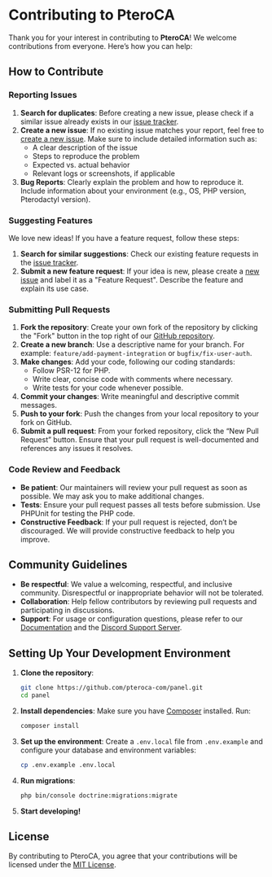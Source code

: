 # Contributing to PteroCA

Thank you for your interest in contributing to **PteroCA**! We welcome contributions from everyone. Here’s how you can help:

## How to Contribute

### Reporting Issues

1. **Search for duplicates**: Before creating a new issue, please check if a similar issue already exists in our [issue tracker](https://github.com/pteroca-com/panel/issues).
2. **Create a new issue**: If no existing issue matches your report, feel free to [create a new issue](https://github.com/pteroca-com/panel/issues/new). Make sure to include detailed information such as:
    - A clear description of the issue
    - Steps to reproduce the problem
    - Expected vs. actual behavior
    - Relevant logs or screenshots, if applicable
3. **Bug Reports**: Clearly explain the problem and how to reproduce it. Include information about your environment (e.g., OS, PHP version, Pterodactyl version).

### Suggesting Features

We love new ideas! If you have a feature request, follow these steps:
1. **Search for similar suggestions**: Check our existing feature requests in the [issue tracker](https://github.com/pteroca-com/panel/issues).
2. **Submit a new feature request**: If your idea is new, please create a [new issue](https://github.com/pteroca-com/panel/issues/new) and label it as a "Feature Request". Describe the feature and explain its use case.

### Submitting Pull Requests

1. **Fork the repository**: Create your own fork of the repository by clicking the "Fork" button in the top right of our [GitHub repository](https://github.com/pteroca-com/panel).
2. **Create a new branch**: Use a descriptive name for your branch. For example: `feature/add-payment-integration` or `bugfix/fix-user-auth`.
3. **Make changes**: Add your code, following our coding standards:
    - Follow PSR-12 for PHP.
    - Write clear, concise code with comments where necessary.
    - Write tests for your code whenever possible.
4. **Commit your changes**: Write meaningful and descriptive commit messages.
5. **Push to your fork**: Push the changes from your local repository to your fork on GitHub.
6. **Submit a pull request**: From your forked repository, click the “New Pull Request” button. Ensure that your pull request is well-documented and references any issues it resolves.

### Code Review and Feedback

- **Be patient**: Our maintainers will review your pull request as soon as possible. We may ask you to make additional changes.
- **Tests**: Ensure your pull request passes all tests before submission. Use PHPUnit for testing the PHP code.
- **Constructive Feedback**: If your pull request is rejected, don’t be discouraged. We will provide constructive feedback to help you improve.

## Community Guidelines

- **Be respectful**: We value a welcoming, respectful, and inclusive community. Disrespectful or inappropriate behavior will not be tolerated.
- **Collaboration**: Help fellow contributors by reviewing pull requests and participating in discussions.
- **Support**: For usage or configuration questions, please refer to our [Documentation](https://pteroca.gitbook.io) and the [Discord Support Server](https://discord.gg/Gz5phhuZym).

## Setting Up Your Development Environment

1. **Clone the repository**:
    ```bash
    git clone https://github.com/pteroca-com/panel.git
    cd panel
    ```

2. **Install dependencies**:
    Make sure you have [Composer](https://getcomposer.org/) installed. Run:
    ```bash
    composer install
    ```

3. **Set up the environment**:
    Create a `.env.local` file from `.env.example` and configure your database and environment variables:
    ```bash
    cp .env.example .env.local
    ```

4. **Run migrations**:
    ```bash
    php bin/console doctrine:migrations:migrate
    ```

5. **Start developing!**

## License

By contributing to PteroCA, you agree that your contributions will be licensed under the [MIT License](https://github.com/pteroca-com/panel/blob/main/LICENSE).
